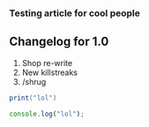 [comment]: <> (title:Test article)
[comment]: <> (author:Fredrik Alstad)
[comment]: <> (description:This is a testing article for demo purposes)
[comment]: <> (readtime:0)
[comment]: <> (picture:https://images.unsplash.com/photo-1564457461758-8ff96e439e83?ixlib=rb-1.2.1&ixid=MnwxMjA3fDB8MHxwaG90by1wYWdlfHx8fGVufDB8fHx8&auto=format&fit=crop&w=1632&q=80)
[comment]: <> (timestamp:2022-07-24T20:29:32.038Z)

### Testing article for cool people

## Changelog for 1.0

 1. Shop re-write
 2. New killstreaks
 3. /shrug

```lua
print("lol")
```

```javascript
console.log("lol");
```
